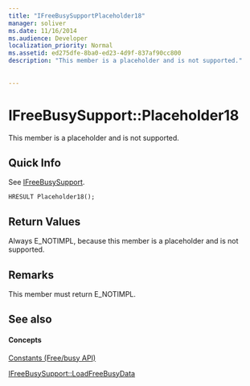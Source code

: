 ```yaml
---
title: "IFreeBusySupportPlaceholder18"
manager: soliver
ms.date: 11/16/2014
ms.audience: Developer
localization_priority: Normal
ms.assetid: ed275dfe-8ba0-ed23-4d9f-837af90cc800
description: "This member is a placeholder and is not supported."
 
 
---
```


# IFreeBusySupport::Placeholder18

This member is a placeholder and is not supported.
  
## Quick Info

See [IFreeBusySupport](ifreebusysupport.md).
  
```
HRESULT Placeholder18();
```

## Return Values

Always E_NOTIMPL, because this member is a placeholder and is not supported.
  
## Remarks

This member must return E_NOTIMPL.
  
## See also

#### Concepts

[Constants (Free/busy API)](constants-free-busy-api.md)
  
[IFreeBusySupport::LoadFreeBusyData](ifreebusysupport-loadfreebusydata.md)

